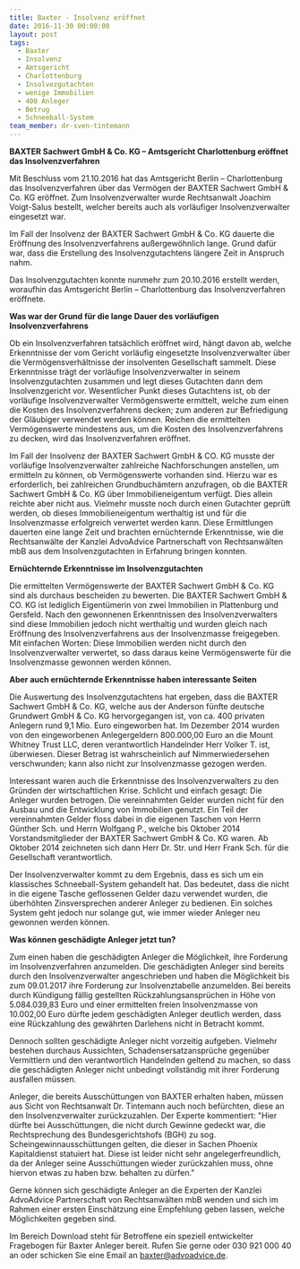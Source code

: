 ```yaml
---
title: Baxter - Insolvenz eröffnet
date: 2016-11-30 00:00:00
layout: post
tags:
  - Baxter
  - Insolvenz
  - Amtsgericht
  - Charlottenburg
  - Insolvezgutachten
  - wenige Immobilien
  - 400 Anleger
  - Betrug
  - Schneeball-System
team_member: dr-sven-tintemann
---
```



**BAXTER Sachwert GmbH & Co. KG – Amtsgericht Charlottenburg er&ouml;ffnet das Insolvenzverfahren**

Mit Beschluss vom 21.10.2016 hat das Amtsgericht Berlin – Charlottenburg das Insolvenzverfahren &uuml;ber das Verm&ouml;gen der BAXTER Sachwert GmbH & Co. KG er&ouml;ffnet. Zum Insolvenzverwalter wurde Rechtsanwalt Joachim Voigt-Salus bestellt, welcher bereits auch als vorl&auml;ufiger Insolvenzverwalter eingesetzt war.

Im Fall der Insolvenz der BAXTER Sachwert GmbH & Co. KG dauerte die Er&ouml;ffnung des Insolvenzverfahrens au&szlig;ergew&ouml;hnlich lange. Grund daf&uuml;r war, dass die Erstellung des Insolvenzgutachtens l&auml;ngere Zeit in Anspruch nahm.

Das Insolvenzgutachten konnte nunmehr zum 20.10.2016 erstellt werden, woraufhin das Amtsgericht Berlin – Charlottenburg das Insolvenzverfahren er&ouml;ffnete.

**Was war der Grund f&uuml;r die lange Dauer des vorl&auml;ufigen Insolvenzverfahrens**

Ob ein Insolvenzverfahren tats&auml;chlich er&ouml;ffnet wird, h&auml;ngt davon ab, welche Erkenntnisse der vom Gericht vorl&auml;ufig eingesetzte Insolvenzverwalter &uuml;ber die Verm&ouml;gensverh&auml;ltnisse der insolventen Gesellschaft sammelt. Diese Erkenntnisse tr&auml;gt der vorl&auml;ufige Insolvenzverwalter in seinem Insolvenzgutachten zusammen und legt dieses Gutachten dann dem Insolvenzgericht vor. Wesentlicher Punkt dieses Gutachtens ist, ob der vorl&auml;ufige Insolvenzverwalter Verm&ouml;genswerte ermittelt, welche zum einen die Kosten des Insolvenzverfahrens decken; zum anderen zur Befriedigung der Gl&auml;ubiger verwendet werden k&ouml;nnen. Reichen die ermittelten Verm&ouml;genswerte mindestens aus, um die Kosten des Insolvenzverfahrens zu decken, wird das Insolvenzverfahren er&ouml;ffnet.

Im Fall der Insolvenz der BAXTER Sachwert GmbH & CO. KG musste der vorl&auml;ufige Insolvenzverwalter zahlreiche Nachforschungen anstellen, um ermitteln zu k&ouml;nnen, ob Verm&ouml;genswerte vorhanden sind. Hierzu war es erforderlich, bei zahlreichen Grundbuch&auml;mtern anzufragen, ob die BAXTER Sachwert GmbH & Co. KG &uuml;ber Immobilieneigentum verf&uuml;gt. Dies allein reichte aber nicht aus. Vielmehr musste noch durch einen Gutachter gepr&uuml;ft werden, ob dieses Immobilieneigentum werthaltig ist und f&uuml;r die Insolvenzmasse erfolgreich verwertet werden kann. Diese Ermittlungen dauerten eine lange Zeit und brachten ern&uuml;chternde Erkenntnisse, wie die Rechtsanw&auml;lte der Kanzlei AdvoAdvice Partnerschaft von Rechtsanw&auml;lten mbB aus dem Insolvenzgutachten in Erfahrung bringen konnten.

**Ern&uuml;chternde Erkenntnisse im Insolvenzgutachten**

Die ermittelten Verm&ouml;genswerte der BAXTER Sachwert GmbH & Co. KG sind als durchaus bescheiden zu bewerten. Die BAXTER Sachwert GmbH & CO. KG ist lediglich Eigent&uuml;merin von zwei Immobilien in Plattenburg und Gersfeld. Nach den gewonnenen Erkenntnissen des Insolvenzverwalters sind diese Immobilien jedoch nicht werthaltig und wurden gleich nach Er&ouml;ffnung des Insolvenzverfahrens aus der Insolvenzmasse freigegeben. Mit einfachen Worten: Diese Immobilien werden nicht durch den Insolvenzverwalter verwertet, so dass daraus keine Verm&ouml;genswerte f&uuml;r die Insolvenzmasse gewonnen werden k&ouml;nnen.

**Aber auch ern&uuml;chternde Erkenntnisse haben interessante Seiten**

Die Auswertung des Insolvenzgutachtens hat ergeben, dass die BAXTER Sachwert GmbH & Co. KG, welche aus der Anderson f&uuml;nfte deutsche Grundwert GmbH & Co. KG hervorgegangen ist, von ca. 400 privaten Anlegern rund 9,1 Mio. Euro eingeworben hat. Im Dezember 2014 wurden von den eingeworbenen Anlegergeldern 800.000,00 Euro an die Mount Whitney Trust LLC, deren verantwortlich Handelnder Herr Volker T. ist, &uuml;berwiesen. Dieser Betrag ist wahrscheinlich auf Nimmerwiedersehen verschwunden; kann also nicht zur Insolvenzmasse gezogen werden.

Interessant waren auch die Erkenntnisse des Insolvenzverwalters zu den Gr&uuml;nden der wirtschaftlichen Krise. Schlicht und einfach gesagt: Die Anleger wurden betrogen. Die vereinnahmten Gelder wurden nicht f&uuml;r den Ausbau und die Entwicklung von Immobilien genutzt. Ein Teil der vereinnahmten Gelder floss dabei in die eigenen Taschen von Herrn G&uuml;nther Sch. und Herrn Wolfgang P., welche bis Oktober 2014 Vorstandsmitglieder der BAXTER Sachwert GmbH & Co. KG waren. Ab Oktober 2014 zeichneten sich dann Herr Dr. Str. und Herr Frank Sch. f&uuml;r die Gesellschaft verantwortlich.

Der Insolvenzverwalter kommt zu dem Ergebnis, dass es sich um ein klassisches Schneeball-System gehandelt hat. Das bedeutet, dass die nicht in die eigene Tasche geflossenen Gelder dazu verwendet wurden, die &uuml;berh&ouml;hten Zinsversprechen anderer Anleger zu bedienen. Ein solches System geht jedoch nur solange gut, wie immer wieder Anleger neu gewonnen werden k&ouml;nnen.

**Was k&ouml;nnen gesch&auml;digte Anleger jetzt tun?**

Zum einen haben die gesch&auml;digten Anleger die M&ouml;glichkeit, ihre Forderung im Insolvenzverfahren anzumelden. Die gesch&auml;digten Anleger sind bereits durch den Insolvenzverwalter angeschrieben und haben die M&ouml;glichkeit bis zum 09.01.2017 ihre Forderung zur Insolvenztabelle anzumelden. Bei bereits durch K&uuml;ndigung f&auml;llig gestellten R&uuml;ckzahlungsanspr&uuml;chen in H&ouml;he von 5.084.039,83 Euro und einer ermittelten freien Insolvenzmasse von 10.002,00 Euro d&uuml;rfte jedem gesch&auml;digten Anleger deutlich werden, dass eine R&uuml;ckzahlung des gew&auml;hrten Darlehens nicht in Betracht kommt.

Dennoch sollten gesch&auml;digte Anleger nicht vorzeitig aufgeben. Vielmehr bestehen durchaus Aussichten, Schadensersatzanspr&uuml;che gegen&uuml;ber Vermittlern und den verantwortlich Handelnden geltend zu machen, so dass die gesch&auml;digten Anleger nicht unbedingt vollst&auml;ndig mit ihrer Forderung ausfallen m&uuml;ssen.

Anleger, die bereits Aussch&uuml;ttungen von BAXTER erhalten haben, m&uuml;ssen aus Sicht von Rechtsanwalt Dr. Tintemann auch noch bef&uuml;rchten, diese an den Insolvenzverwalter zur&uuml;ckzuzahlen. Der Experte kommentiert: "Hier d&uuml;rfte bei Aussch&uuml;ttungen, die nicht durch Gewinne gedeckt war, die Rechtsprechung des Bundesgerichtshofs (BGH) zu sog. Scheingewinnaussch&uuml;ttungen gelten, die dieser in Sachen Phoenix Kapitaldienst statuiert hat. Diese ist leider nicht sehr angelegerfreundlich, da der Anleger seine Aussch&uuml;ttungen wieder zur&uuml;ckzahlen muss, ohne hiervon etwas zu haben bzw. behalten zu d&uuml;rfen."

Gerne k&ouml;nnen sich gesch&auml;digte Anleger an die Experten der Kanzlei AdvoAdvice Partnerschaft von Rechtsanw&auml;lten mbB wenden und sich im Rahmen einer ersten Einsch&auml;tzung eine Empfehlung geben lassen, welche M&ouml;glichkeiten gegeben sind.

Im Bereich Download steht f&uuml;r Betroffene ein speziell entwickelter Fragebogen f&uuml;r Baxter Anleger bereit. Rufen Sie gerne oder 030 921 000 40 an oder schicken Sie eine Email an baxter@advoadvice.de.